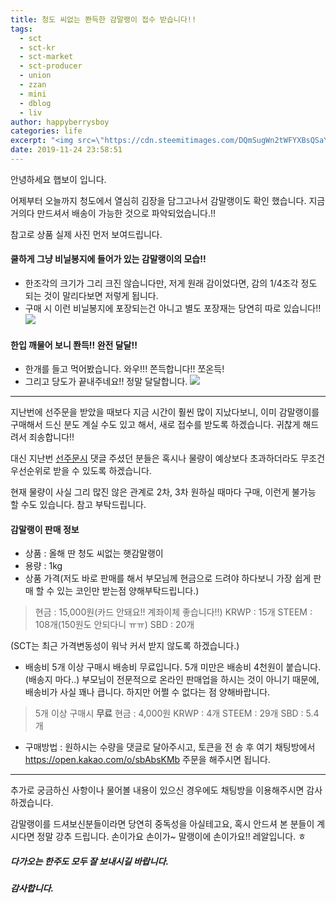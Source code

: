 ```yaml
---
title: 청도 씨없는 쫜득한 감말랭이 접수 받습니다!!
tags:
  - sct
  - sct-kr
  - sct-market
  - sct-producer
  - union
  - zzan
  - mini
  - dblog
  - liv
author: happyberrysboy
categories: life
excerpt: "<img src=\"https://cdn.steemitimages.com/DQmSugWn2tWFYXBsQSaYeuvbqv35UcbN31t75fXC61n2Sjc/image.png\" />\r\n안녕하세요 햅보이 입니다.  어제부터 오늘까지 청도에서 열심히 김장을 담그고나서 감말랭이도 확인 했습니다. 지금 거의다 만드셔서 배송이 가능한 것으로 파악되었습니다.!!  참고로 상품 실제 사진 먼저 보여드립니다.  #### 쿨하게 그냥 비닐봉지에 들어가 있는 감말랭이의 모습!! - 한조각의 크기가 그리 크진 않습니다만, 저게 원래 감이었다면, 감의 1/4....."
date: 2019-11-24 23:58:51
---
```


안녕하세요 햅보이 입니다.

어제부터 오늘까지 청도에서 열심히 김장을 담그고나서 감말랭이도 확인 했습니다. 지금 거의다 만드셔서 배송이 가능한 것으로 파악되었습니다.!!

참고로 상품 실제 사진 먼저 보여드립니다.

#### 쿨하게 그냥 비닐봉지에 들어가 있는 감말랭이의 모습!!
- 한조각의 크기가 그리 크진 않습니다만, 저게 원래 감이었다면, 감의 1/4조각 정도 되는 것이 말리다보면 저렇게 됩니다.
- 구매 시 이런 비닐봉지에 포장되는건 아니고 별도 포장재는 당연히 따로 있습니다!! 
![](https://cdn.steemitimages.com/DQmSugWn2tWFYXBsQSaYeuvbqv35UcbN31t75fXC61n2Sjc/image.png)

#### 한입 깨물어 보니 쫜득!! 완전 달달!!
- 한개를 들고 먹어봤습니다. 와우!!! 쫀득합니다!! 쪼온득!
- 그리고 당도가 끝내주네요!! 정말 달달합니다. 
![](https://cdn.steemitimages.com/DQmRoYnioQYgmXp5WkDz7dfHv5hWmPE95baxtWa8mo9YSMt/image.png)

___

지난번에 선주문을 받았을 때보다 지금 시간이 훨씬 많이 지났다보니, 이미 감말랭이를 구매해서 드신 분도 계실 수도 있고 해서, 새로 접수를 받도록 하겠습니다. 귀찮게 해드려서 죄송합니다!!  

대신 지난번 [선주문시](https://www.steemcoinpan.com/sct/@happyberrysboy/6lizsv) 댓글 주셨던 분들은 혹시나 물량이 예상보다 초과하더라도 무조건 우선순위로 받을 수 있도록 하겠습니다. 

현재 물량이 사실 그리 많진 않은 관계로 2차, 3차 원하실 때마다 구매, 이런게 불가능 할 수도 있습니다. 참고 부탁드립니다.

#### 감말랭이 판매 정보
- 상품 : 올해 딴 청도 씨없는 햇감말랭이
- 용량 : 1kg
- 상품 가격(저도 바로 판매를 해서 부모님께 현금으로 드려야 하다보니 가장 쉽게 판매 할 수 있는 코인만 받는점 양해부탁드립니다.)

>  현금 : 15,000원(카드 안돼요!! 계좌이체 좋습니다!!)
 KRWP : 15개
 STEEM : 108개(150원도 안되다니 ㅠㅠ)
 SBD : 20개

(SCT는 최근 가격변동성이 워낙 커서 받지 않도록 하겠습니다.)

- 배송비
 5개 이상 구매시 배송비 무료입니다.
 5개 미만은 배송비 4천원이 붙습니다.(배송지 마다..) 부모님이 전문적으로 온라인 판매업을 하시는 것이 아니기 때문에, 배송비가 사실 꽤나 큽니다. 하지만 어쩔 수 없다는 점 양해바랍니다. 

> 5개 이상 구매시 **무료**
 현금 : 4,000원
 KRWP : 4개
 STEEM : 29개
 SBD : 5.4개

- 구매방법 : 원하시는 수량을 댓글로 달아주시고, 토큰을 전 송 후 여기 채팅방에서 https://open.kakao.com/o/sbAbsKMb 주문을 해주시면 됩니다.

___

추가로 궁금하신 사항이나 물어볼 내용이 있으신 경우에도 채팅방을 이용해주시면 감사하겠습니다.

감말랭이를 드셔보신분들이라면 당연히 중독성을 아실테고요, 혹시 안드셔 본 분들이 계시다면 정말 강추 드립니다.
손이가요 손이가~ 말랭이에 손이가요!! 레알입니다. ㅎ

##### 다가오는 한주도 모두 잘 보내시길 바랍니다.
##### 감사합니다.